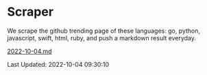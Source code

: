 # Scraper

We scrape the github trending page of these languages: go, python, javascript, swift, html, ruby, and push a markdown result everyday.

[2022-10-04.md](https://github.com/henson/Scraper/blob/master/2022-10-04.md)

Last Updated: 2022-10-04 09:30:10
